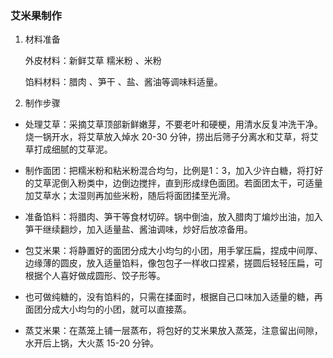 ### 艾米果制作  

1. 材料准备  

   外皮材料：新鲜艾草 糯米粉 、米粉  

   馅料材料：腊肉 、笋干 、盐、酱油等调味料适量。

2. 制作步骤  
   
- 处理艾草：采摘艾草顶部新鲜嫩芽，不要老叶和硬梗，用清水反复冲洗干净。烧一锅开水，将艾草放入焯水 20-30 分钟，捞出后筛子分离水和艾草，将艾草打成细腻的艾草泥。 
  
- 制作面团：把糯米粉和粘米粉混合均匀，比例是1：3，加入少许白糖，将打好的艾草泥倒入粉类中，边倒边搅拌，直到形成绿色面团。若面团太干，可适量加艾草水；太湿则再加些米粉，随后将面团揉至光滑。  
  
- 准备馅料：将腊肉、笋干等食材切碎。锅中倒油，放入腊肉丁煸炒出油，加入笋干继续翻炒，加入适量盐、酱油调味，炒好后放凉备用。  
  
  
- 包艾米果：将静置好的面团分成大小均匀的小团，用手掌压扁，捏成中间厚、边缘薄的圆皮，放入适量馅料，像包包子一样收口捏紧，搓圆后轻轻压扁，可根据个人喜好做成圆形、饺子形等。 
- 也可做纯糖的，没有馅料的，只需在揉面时，根据自己口味加入适量的糖，再面团分成大小均匀的小团，就可以直接蒸。
  
- 蒸艾米果：在蒸笼上铺一层蒸布，将包好的艾米果放入蒸笼，注意留出间隙，水开后上锅，大火蒸 15-20 分钟。
